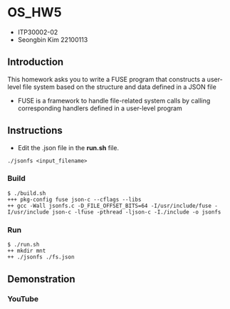 # OS_HW5
* ITP30002-02
* Seongbin Kim 22100113

## Introduction
This homework asks you to write a FUSE program that constructs a user-
level file system based on the structure and data defined in a JSON file
- FUSE is a framework to handle file-related system calls by calling 
corresponding handlers defined in a user-level program

## Instructions
* Edit the .json file in the **run.sh** file.
```
./jsonfs <input_filename>
```
### Build
```
$ ./build.sh
+++ pkg-config fuse json-c --cflags --libs
++ gcc -Wall jsonfs.c -D_FILE_OFFSET_BITS=64 -I/usr/include/fuse -I/usr/include json-c -lfuse -pthread -ljson-c -I./include -o jsonfs
```
### Run
```
$ ./run.sh
++ mkdir mnt
++ ./jsonfs ./fs.json
```

## Demonstration
### YouTube
[]()